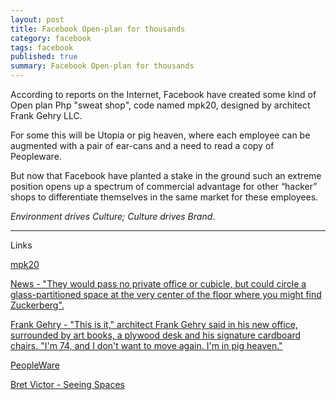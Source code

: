 ```yaml
---
layout: post
title: Facebook Open-plan for thousands
category: facebook
tags: facebook
published: true
summary: Facebook Open-plan for thousands
---
```


According to reports on the Internet, Facebook have created some kind of Open plan Php "sweat shop", code named mpk20, designed by architect Frank Gehry LLC.

For some this will be Utopia or pig heaven, where each employee can be augmented with a pair of ear-cans and a need to read a copy of Peopleware.

But now that Facebook have planted a stake in the ground such an extreme position opens up a spectrum of commercial advantage for other “hacker” shops to differentiate themselves in the same market for these employees.

*Environment drives Culture; Culture drives Brand*.

---

Links

[mpk20](https://twitter.com/hashtag/mpk20)

[News - "They would pass no private office or cubicle, but could circle a glass-partitioned space at the very center of the floor where you might find Zuckerberg".](http://www.sfgate.com/business/article/Facebook-West-designed-by-Frank-Gehry-3814171.php)

[Frank Gehry -  "This is it," architect Frank Gehry said in his new office, surrounded by art books, a plywood desk and his signature cardboard chairs. "I'm 74, and I don't want to move again. I'm in pig heaven."](http://articles.latimes.com/2003/jun/10/business/fi-playa10)

[PeopleWare](https://openlibrary.org/books/OL31274M/Peopleware)

[Bret Victor - Seeing Spaces](https://vimeo.com/97903574)

